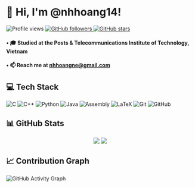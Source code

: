 # 👋 Hi, I'm @nhhoang14!
<p align="left">
  <img alt="Profile views" title="Profile views on GitHub" 
       src="https://komarev.com/ghpvc/?username=nhhoang14&label=Profile%20views&color=3c57b3&labelColor=2e4aa1&style=for-the-badge" />
  <a href="https://github.com/nhhoang14?tab=followers">
    <img alt="GitHub followers" title="Follow me on GitHub" 
         src="https://custom-icon-badges.demolab.com/github/followers/nhhoang14?color=3c57b3&labelColor=2e4aa1&style=for-the-badge&logo=person-add&label=Followers&logoColor=white"/>
  </a>
  <a href="https://github.com/nhhoang14?tab=repositories&sort=stargazers">
    <img alt="GitHub stars" title="Total stars on GitHub" 
         src="https://custom-icon-badges.demolab.com/github/stars/nhhoang14?color=3c57b3&labelColor=2e4aa1&style=for-the-badge&logo=star&label=Stars&logoColor=white"/>
  </a>
</p>

#### • 🎓 Studied at the Posts & Telecommunications Institute of Technology, Vietnam  
#### • 📫 Reach me at **nhhoangne@gmail.com**

## 💻 Tech Stack

![C](https://img.shields.io/badge/C-00599C?style=for-the-badge&logo=c&logoColor=white)
![C++](https://img.shields.io/badge/C++-00599C?style=for-the-badge&logo=cplusplus&logoColor=white)
![Python](https://img.shields.io/badge/Python-3776AB?style=for-the-badge&logo=python&logoColor=white)
![Java](https://img.shields.io/badge/Java-ED8B00?style=for-the-badge&logo=openjdk&logoColor=white)
![Assembly](https://img.shields.io/badge/Assembly-555555?style=for-the-badge&logoColor=white) 
![LaTeX](https://img.shields.io/badge/LaTeX-008080?style=for-the-badge&logo=latex&logoColor=white)
![Git](https://img.shields.io/badge/Git-F05032?style=for-the-badge&logo=git&logoColor=white)
![GitHub](https://img.shields.io/badge/GitHub-181717?style=for-the-badge&logo=github&logoColor=white)

## 📊 GitHub Stats
<div align="center">
  <img src="https://github-readme-stats.vercel.app/api?username=nhhoang14&show_icons=true&theme=tokyonight&count_private=true" />
  <img src="https://github-readme-stats.vercel.app/api/top-langs/?username=nhhoang14&layout=compact&theme=tokyonight" />
</div>

## 📈 Contribution Graph

![GitHub Activity Graph](https://github-readme-activity-graph.vercel.app/graph?username=nhhoang14&theme=tokyo-night&hide_border=true)
